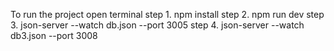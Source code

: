To run the project
open terminal 
step 1. npm install
step 2. npm run dev
step 3. json-server --watch db.json --port 3005
step 4. json-server --watch db3.json --port 3008

